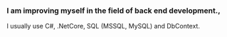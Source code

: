 ### I am improving myself in the field of back end development.,
I usually use C#, .NetCore, SQL (MSSQL, MySQL) and DbContext.
